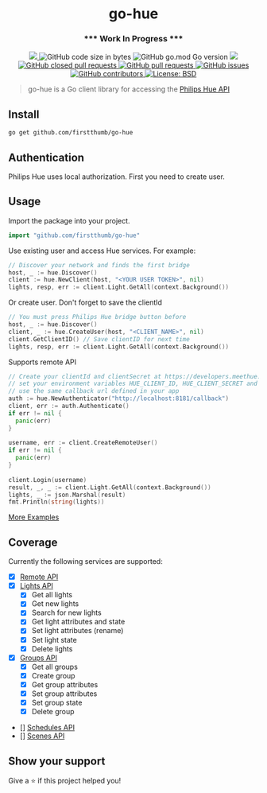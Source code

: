 <h1 align="center">go-hue</h1>
<h3 align="center">*** Work In Progress ***</h3>

<p align="center">
  <a href="https://github.com/firstthumb/go-hue/commits/main">
    <img src="https://img.shields.io/github/last-commit/firstthumb/go-hue.svg" target="_blank" />
  </a>
  <img alt="GitHub code size in bytes" src="https://img.shields.io/github/languages/code-size/firstthumb/go-hue">
  <img alt="GitHub go.mod Go version" src="https://img.shields.io/github/go-mod/go-version/firstthumb/go-hue">
  <a href="http://godoc.org/github.com/firstthumb/go-hue">
    <img src="https://godoc.org/github.com/firstthumb/go-hue?status.svg" target="_blank" />
  </a>
  <a href="https://github.com/firstthumb/go-hue/issues?q=is%3Apr+is%3Aclosed">
    <img alt="GitHub closed pull requests" src="https://img.shields.io/github/issues-pr-closed-raw/firstthumb/go-hue"> 
  </a>
  <a href="https://github.com/firstthumb/go-hue/pulls">
    <img alt="GitHub pull requests" src="https://img.shields.io/github/issues-pr/firstthumb/go-hue">
  </a>
  <a href="https://github.com/firstthumb/go-hue/issues">
    <img alt="GitHub issues" src="https://img.shields.io/github/issues/firstthumb/go-hue">
  </a>
  <a href="https://github.com/firstthumb/go-hue/graphs/contributors">
    <img alt="GitHub contributors" src="https://img.shields.io/github/contributors/firstthumb/go-hue">
  </a>
  <a href="https://github.com/firstthumb/go-hue/blob/main/LICENSE.md">
    <img alt="License: BSD" src="https://img.shields.io/badge/license-MIT-green.svg" target="_blank" />
  </a>
</p>

> go-hue is a Go client library for accessing the [Philips Hue API](https://developers.meethue.com/develop/hue-api/)

## Install

```sh
go get github.com/firstthumb/go-hue
```

## Authentication

Philips Hue uses local authorization. First you need to create user.

## Usage

Import the package into your project.

```Go
import "github.com/firstthumb/go-hue"
```

Use existing user and access Hue services. For example:

```Go
// Discover your network and finds the first bridge
host, _ := hue.Discover()
client := hue.NewClient(host, "<YOUR USER TOKEN>", nil)
lights, resp, err := client.Light.GetAll(context.Background())
```

Or create user. Don't forget to save the clientId 

```Go
// You must press Philips Hue bridge button before
host, _ := hue.Discover()
client, _ := hue.CreateUser(host, "<CLIENT_NAME>", nil)
client.GetClientID() // Save clientID for next time
lights, resp, err := client.Light.GetAll(context.Background())
```

Supports remote API

```Go
// Create your clientId and clientSecret at https://developers.meethue.com/my-apps/
// set your environment variables HUE_CLIENT_ID, HUE_CLIENT_SECRET and HUE_APP_ID
// use the same callback url defined in your app
auth := hue.NewAuthenticator("http://localhost:8181/callback")
client, err := auth.Authenticate()
if err != nil {
  panic(err)
}
	
username, err := client.CreateRemoteUser()
if err != nil {
  panic(err)
}
	
client.Login(username)
result, _, _ := client.Light.GetAll(context.Background())
lights, _ := json.Marshal(result)
fmt.Println(string(lights))
```

[More Examples](https://github.com/firstthumb/go-hue/tree/main/example)

## Coverage

Currently the following services are supported:

- [x] [Remote API](https://developers.meethue.com/develop/hue-api/remote-api-quick-start-guide/)
- [x] [Lights API](https://developers.meethue.com/develop/hue-api/lights-api/)
  - [x] Get all lights
  - [x] Get new lights
  - [x] Search for new lights
  - [x] Get light attributes and state
  - [x] Set light attributes (rename)
  - [x] Set light state
  - [x] Delete lights
- [x] [Groups API](https://developers.meethue.com/develop/hue-api/groupds-api/)
  - [x] Get all groups
  - [x] Create group
  - [x] Get group attributes
  - [x] Set group attributes
  - [x] Set group state
  - [x] Delete group
- [] [Schedules API](https://developers.meethue.com/develop/hue-api/3-schedules-api/)
- [] [Scenes API](https://developers.meethue.com/develop/hue-api/4-scenes/)

## Show your support

Give a ⭐️ if this project helped you!
